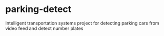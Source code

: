 # parking-detect
Intelligent transportation systems project for detecting parking cars from video feed and detect number plates
